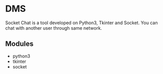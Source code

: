 # DMS

Socket Chat is a tool developed on Python3, Tkinter and Socket. You can chat with another user through same network.
## Modules

* python3
* tkinter
* socket
